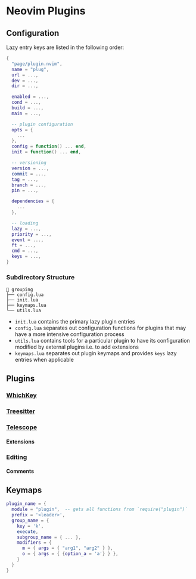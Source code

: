 # Neovim Plugins

## Configuration

Lazy entry keys are listed in the following order:

```lua
{
  "page/plugin.nvim",
  name = "plug",
  url = ...,
  dev = ...,
  dir = ...,

  enabled = ...,
  cond = ...,
  build = ...,
  main = ...,

  -- plugin configuration
  opts = {
    ...
  },
  config = function() ... end,
  init = function() ... end,

  -- versioning
  version = ...,
  commit = ...,
  tag = ...,
  branch = ...,
  pin = ...,

  dependencies = {
    ...
  },

  -- loading
  lazy = ...,
  priority = ...,
  event = ...,
  ft = ...,
  cmd = ...,
  keys = ...,
}
```

### Subdirectory Structure

```terminal
 grouping
├── config.lua
├── init.lua
├── keymaps.lua
└── utils.lua
```

- `init.lua` contains the primary lazy plugin entries
- `config.lua` separates out configuration functions for plugins that may have a more intensive configuration process
- `utils.lua` contains tools for a particular plugin to have its configuration modified by external plugins i.e. to add extensions
- `keymaps.lua` separates out plugin keymaps and provides `keys` lazy entries when applicable

## Plugins

### [WhichKey](github.com:folke/which-key.nvim)

### [Treesitter](github.com:nvim-treesitter/nvim-treesitter)

### [Telescope](github.com:nvim-telescope/telescope.nvim)

#### Extensions

### Editing

#### Comments

## Keymaps

```lua
plugin_name = {
  module = "plugin",  -- gets all functions from `require("plugin")`
  prefix = '<leader>',
  group_name = {
    key = 'k',
    execute,
    subgroup_name = { ... },
    modifiers = {
      m = { args = { "arg1", "arg2" } },
      o = { args = { {option_a = 'a'} } },
    }
  }
}
```
